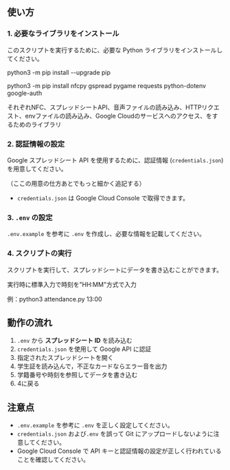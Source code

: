 ## 使い方

### 1. 必要なライブラリをインストール

このスクリプトを実行するために、必要な Python ライブラリをインストールしてください。

python3 -m pip install --upgrade pip

python3 -m pip install nfcpy gspread pygame requests python-dotenv google-auth

それぞれNFC、スプレッドシートAPI、音声ファイルの読み込み、HTTPリクエスト、envファイルの読み込み、Google Cloudのサービスへのアクセス、をするためのライブラリ

### 2. 認証情報の設定

Google スプレッドシート API を使用するために、認証情報 (`credentials.json`) を用意してください。

（ここの用意の仕方あとでもっと細かく追記する）

- `credentials.json` は Google Cloud Console で取得できます。

### 3. `.env` の設定

`.env.example` を参考に `.env` を作成し、必要な情報を記載してください。

### 4. スクリプトの実行

スクリプトを実行して、スプレッドシートにデータを書き込むことができます。

実行時に標準入力で時刻を"HH:MM"方式で入力

例：python3 attendance.py 13:00

## 動作の流れ

1. `.env` から **スプレッドシート ID** を読み込む
2. `credentials.json` を使用して Google API に認証
3. 指定されたスプレッドシートを開く
4. 学生証を読み込んで，不正なカードならエラー音を出力
5. 学籍番号や時刻を参照してデータを書き込む
6. 4に戻る

## 注意点

- `.env.example` を参考に `.env` を正しく設定してください。
- `credentials.json` および`.env` を誤って Git にアップロードしないように注意してください。
- Google Cloud Console で API キーと認証情報の設定が正しく行われていることを確認してください。